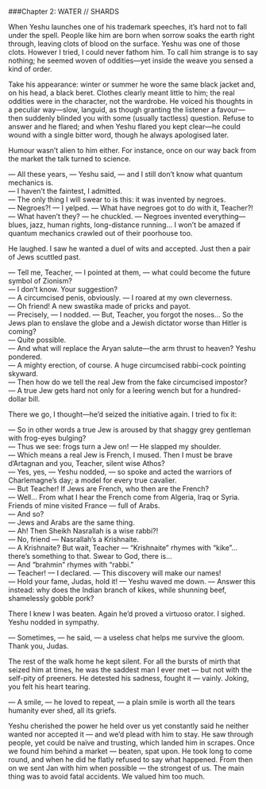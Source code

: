 ###Chapter 2: WATER // SHARDS  

When Yeshu launches one of his trademark speeches, it’s hard not to fall under the spell. People like him are born when sorrow soaks the earth right through, leaving clots of blood on the surface. Yeshu was one of those clots. However I tried, I could never fathom him. To call him strange is to say nothing; he seemed woven of oddities—yet inside the weave you sensed a kind of order.

Take his appearance: winter or summer he wore the same black jacket and, on his head, a black beret. Clothes clearly meant little to him; the real oddities were in the character, not the wardrobe. He voiced his thoughts in a peculiar way—slow, languid, as though granting the listener a favour—then suddenly blinded you with some (usually tactless) question. Refuse to answer and he flared; and when Yeshu flared you kept clear—he could wound with a single bitter word, though he always apologised later.

Humour wasn’t alien to him either. For instance, once on our way back from the market the talk turned to science.

— All these years, — Yeshu said, — and I still don’t know what quantum mechanics is.  
— I haven’t the faintest, I admitted.  
— The only thing I will swear to is this: it was invented by negroes.  
— Negroes?! — I yelped. — What have negroes got to do with it, Teacher?!  
— What haven’t they? — he chuckled. — Negroes invented everything—blues, jazz, human rights, long-distance running… I won’t be amazed if quantum mechanics crawled out of their poorhouse too.  

He laughed. I saw he wanted a duel of wits and accepted. Just then a pair of Jews scuttled past.  

— Tell me, Teacher, — I pointed at them, — what could become the future symbol of Zionism?  
— I don’t know. Your suggestion?  
— A circumcised penis, obviously. — I roared at my own cleverness.  
— Oh friend! A new swastika made of pricks and payot.  
— Precisely, — I nodded. — But, Teacher, you forgot the noses… So the Jews plan to enslave the globe and a Jewish dictator worse than Hitler is coming?  
— Quite possible.  
— And what will replace the Aryan salute—the arm thrust to heaven?
Yeshu pondered.  
— A mighty erection, of course. A huge circumcised rabbi-cock pointing skyward.  
— Then how do we tell the real Jew from the fake circumcised impostor?  
— A true Jew gets hard not only for a leering wench but for a hundred-dollar bill.  

There we go, I thought—he’d seized the initiative again. I tried to fix it:  

— So in other words a true Jew is aroused by that shaggy grey gentleman with frog-eyes bulging?  
— Thus we see: frogs turn a Jew on! — He slapped my shoulder.  
— Which means a real Jew is French, I mused. Then I must be brave d’Artagnan and you, Teacher, silent wise Athos?  
— Yes, yes, — Yeshu nodded, — so spoke and acted the warriors of Charlemagne’s day; a model for every true cavalier.  
— But Teacher! If Jews are French, who then are the French?  
— Well… From what I hear the French come from Algeria, Iraq or Syria. Friends of mine visited France — full of Arabs.  
— And so?  
— Jews and Arabs are the same thing.  
— Ah! Then Sheikh Nasrallah is a wise rabbi?!  
— No, friend — Nasrallah’s a Krishnaite.  
— A Krishnaite? But wait, Teacher — “Krishnaite” rhymes with “kike”… there’s something to that. Swear to God, there is…  
— And “brahmin” rhymes with “rabbi.”  
— Teacher! — I declared. — This discovery will make our names!  
— Hold your fame, Judas, hold it! — Yeshu waved me down. — Answer this instead: why does the Indian branch of kikes, while shunning beef, shamelessly gobble pork?  

There I knew I was beaten. Again he’d proved a virtuoso orator. I sighed.
Yeshu nodded in sympathy.  

— Sometimes, — he said, — a useless chat helps me survive the gloom. Thank you, Judas.  

The rest of the walk home he kept silent.
For all the bursts of mirth that seized him at times, he was the saddest man I ever met — but not with the self-pity of preeners. He detested his sadness, fought it — vainly. Joking, you felt his heart tearing.  

— A smile, — he loved to repeat, — a plain smile is worth all the tears humanity ever shed, all its griefs.  

Yeshu cherished the power he held over us yet constantly said he neither wanted nor accepted it — and we’d plead with him to stay. He saw through people, yet could be naïve and trusting, which landed him in scrapes. Once we found him behind a market — beaten, spat upon. He took long to come round, and when he did he flatly refused to say what happened. From then on we sent Jan with him when possible — the strongest of us. The main thing was to avoid fatal accidents. We valued him too much.  

